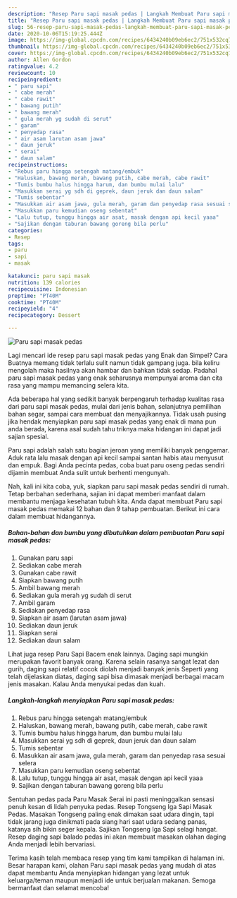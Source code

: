 ```yaml
---
description: "Resep Paru sapi masak pedas | Langkah Membuat Paru sapi masak pedas Yang Lezat"
title: "Resep Paru sapi masak pedas | Langkah Membuat Paru sapi masak pedas Yang Lezat"
slug: 56-resep-paru-sapi-masak-pedas-langkah-membuat-paru-sapi-masak-pedas-yang-lezat
date: 2020-10-06T15:19:25.444Z
image: https://img-global.cpcdn.com/recipes/6434240b09eb6ec2/751x532cq70/paru-sapi-masak-pedas-foto-resep-utama.jpg
thumbnail: https://img-global.cpcdn.com/recipes/6434240b09eb6ec2/751x532cq70/paru-sapi-masak-pedas-foto-resep-utama.jpg
cover: https://img-global.cpcdn.com/recipes/6434240b09eb6ec2/751x532cq70/paru-sapi-masak-pedas-foto-resep-utama.jpg
author: Allen Gordon
ratingvalue: 4.2
reviewcount: 10
recipeingredient:
- " paru sapi"
- " cabe merah"
- " cabe rawit"
- " bawang putih"
- " bawang merah"
- " gula merah yg sudah di serut"
- " garam"
- " penyedap rasa"
- " air asam larutan asam jawa"
- " daun jeruk"
- " serai"
- " daun salam"
recipeinstructions:
- "Rebus paru hingga setengah matang/embuk"
- "Haluskan, bawang merah, bawang putih, cabe merah, cabe rawit"
- "Tumis bumbu halus hingga harum, dan bumbu mulai lalu"
- "Masukkan serai yg sdh di geprek, daun jeruk dan daun salam"
- "Tumis sebentar"
- "Masukkan air asam jawa, gula merah, garam dan penyedap rasa sesuai selera"
- "Masukkan paru kemudian oseng sebentat"
- "Lalu tutup, tunggu hingga air asat, masak dengan api kecil yaaa"
- "Sajikan dengan taburan bawang goreng bila perlu"
categories:
- Resep
tags:
- paru
- sapi
- masak

katakunci: paru sapi masak 
nutrition: 139 calories
recipecuisine: Indonesian
preptime: "PT40M"
cooktime: "PT40M"
recipeyield: "4"
recipecategory: Dessert

---
```



![Paru sapi masak pedas](https://img-global.cpcdn.com/recipes/6434240b09eb6ec2/751x532cq70/paru-sapi-masak-pedas-foto-resep-utama.jpg)

Lagi mencari ide resep paru sapi masak pedas yang Enak dan Simpel? Cara Buatnya memang tidak terlalu sulit namun tidak gampang juga. bila keliru mengolah maka hasilnya akan hambar dan bahkan tidak sedap. Padahal paru sapi masak pedas yang enak seharusnya mempunyai aroma dan cita rasa yang mampu memancing selera kita.

Ada beberapa hal yang sedikit banyak berpengaruh terhadap kualitas rasa dari paru sapi masak pedas, mulai dari jenis bahan, selanjutnya pemilihan bahan segar, sampai cara membuat dan menyajikannya. Tidak usah pusing jika hendak menyiapkan paru sapi masak pedas yang enak di mana pun anda berada, karena asal sudah tahu triknya maka hidangan ini dapat jadi sajian spesial.

Paru sapi adalah salah satu bagian jeroan yang memiliki banyak penggemar. Aduk rata lalu masak dengan api kecil sampai santan habis atau menyusut dan empuk. Bagi Anda pecinta pedas, coba buat paru oseng pedas sendiri dijamin membuat Anda sulit untuk berhenti mengunyah.


Nah, kali ini kita coba, yuk, siapkan paru sapi masak pedas sendiri di rumah. Tetap berbahan sederhana, sajian ini dapat memberi manfaat dalam membantu menjaga kesehatan tubuh kita. Anda dapat membuat Paru sapi masak pedas memakai 12 bahan dan 9 tahap pembuatan. Berikut ini cara dalam membuat hidangannya.

<!--inarticleads1-->

##### Bahan-bahan dan bumbu yang dibutuhkan dalam pembuatan Paru sapi masak pedas:

1. Gunakan  paru sapi
1. Sediakan  cabe merah
1. Gunakan  cabe rawit
1. Siapkan  bawang putih
1. Ambil  bawang merah
1. Sediakan  gula merah yg sudah di serut
1. Ambil  garam
1. Sediakan  penyedap rasa
1. Siapkan  air asam (larutan asam jawa)
1. Sediakan  daun jeruk
1. Siapkan  serai
1. Sediakan  daun salam


Lihat juga resep Paru Sapi Bacem enak lainnya. Daging sapi mungkin merupakan favorit banyak orang. Karena selain rasanya sangat lezat dan gurih, daging sapi relatif cocok diolah menjadi banyak jenis Seperti yang telah dijelaskan diatas, daging sapi bisa dimasak menjadi berbagai macam jenis masakan. Kalau Anda menyukai pedas dan kuah. 

<!--inarticleads2-->

##### Langkah-langkah menyiapkan Paru sapi masak pedas:

1. Rebus paru hingga setengah matang/embuk
1. Haluskan, bawang merah, bawang putih, cabe merah, cabe rawit
1. Tumis bumbu halus hingga harum, dan bumbu mulai lalu
1. Masukkan serai yg sdh di geprek, daun jeruk dan daun salam
1. Tumis sebentar
1. Masukkan air asam jawa, gula merah, garam dan penyedap rasa sesuai selera
1. Masukkan paru kemudian oseng sebentat
1. Lalu tutup, tunggu hingga air asat, masak dengan api kecil yaaa
1. Sajikan dengan taburan bawang goreng bila perlu


Sentuhan pedas pada Paru Masak Serai ini pasti meninggalkan sensasi penuh kesan di lidah penyuka pedas. Resep Tongseng Iga Sapi Masak Pedas. Masakan Tongseng paling enak dimakan saat udara dingin, tapi tidak jarang juga dinikmati pada siang hari saat udara sedang panas, katanya sih bikin seger kepala. Sajikan Tongseng Iga Sapi selagi hangat. Resep daging sapi balado pedas ini akan membuat masakan olahan daging Anda menjadi lebih bervariasi. 

Terima kasih telah membaca resep yang tim kami tampilkan di halaman ini. Besar harapan kami, olahan Paru sapi masak pedas yang mudah di atas dapat membantu Anda menyiapkan hidangan yang lezat untuk keluarga/teman maupun menjadi ide untuk berjualan makanan. Semoga bermanfaat dan selamat mencoba!
